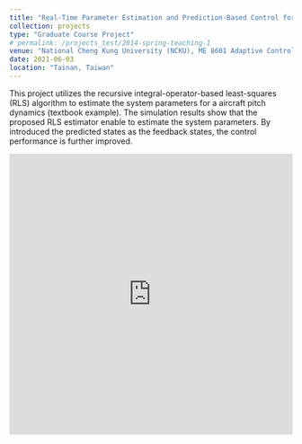 ```yaml
---
title: "Real-Time Parameter Estimation and Prediction-Based Control for Aircraft Pitch Dynamics"
collection: projects
type: "Graduate Course Project"
# permalink: /projects_test/2014-spring-teaching-1
venue: "National Cheng Kung University (NCKU), ME 8601 Adaptive Control (Instructor: Ming-Shaung Ju)"
date: 2021-06-03
location: "Tainan, Taiwan"
---
```


This project utilizes the recursive integral-operator-based least-squares (RLS) algorithm to estimate the system parameters for a aircraft pitch dynamics (textbook example). The simulation results show that the proposed RLS estimator enable to estimate the system parameters. By introduced the predicted states as the feedback states, the control performance is further improved.

<embed src="https://yangrui9501.github.io/files/adaptive_final.pdf" width="100%" height="500px"/>
